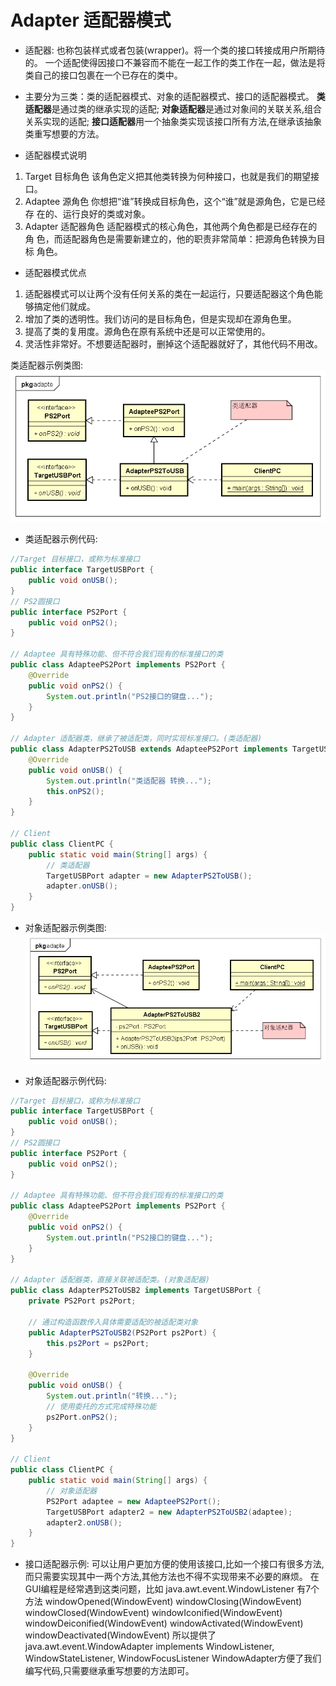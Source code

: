 # Adapter 适配器模式

- 适配器:
也称包装样式或者包装(wrapper)。将一个类的接口转接成用户所期待的。
一个适配使得因接口不兼容而不能在一起工作的类工作在一起，做法是将类自己的接口包裹在一个已存在的类中。

- 主要分为三类：类的适配器模式、对象的适配器模式、接口的适配器模式。
**类适配器**是通过类的继承实现的适配;
**对象适配器**是通过对象间的关联关系,组合关系实现的适配;
**接口适配器**用一个抽象类实现该接口所有方法,在继承该抽象类重写想要的方法。

- 适配器模式说明
1. Target 目标角色 该角色定义把其他类转换为何种接口，也就是我们的期望接
口。
2. Adaptee 源角色 你想把“谁”转换成目标角色，这个“谁”就是源角色，它是已经存
在的、运行良好的类或对象。
3. Adapter 适配器角色 适配器模式的核心角色，其他两个角色都是已经存在的角
色，而适配器角色是需要新建立的，他的职责非常简单：把源角色转换为目标
角色。

- 适配器模式优点
1. 适配器模式可以让两个没有任何关系的类在一起运行，只要适配器这个角色能
够搞定他们就成。
2. 增加了类的透明性。我们访问的是目标角色，但是实现却在源角色里。
3. 提高了类的复用度。源角色在原有系统中还是可以正常使用的。
4. 灵活性非常好。不想要适配器时，删掉这个适配器就好了，其他代码不用改。

 类适配器示例类图:
![Adapter1_uml](images/7.Adapter1_uml.png)

- 类适配器示例代码:
```java
//Target 目标接口，或称为标准接口
public interface TargetUSBPort {
	public void onUSB();
}
// PS2圆接口
public interface PS2Port {
	public void onPS2();
}

// Adaptee 具有特殊功能、但不符合我们现有的标准接口的类
public class AdapteePS2Port implements PS2Port {
	@Override
	public void onPS2() {
		System.out.println("PS2接口的键盘...");
	}
}

// Adapter 适配器类，继承了被适配类，同时实现标准接口。(类适配器)
public class AdapterPS2ToUSB extends AdapteePS2Port implements TargetUSBPort {
	@Override
	public void onUSB() {
		System.out.println("类适配器 转换...");
		this.onPS2();
	}
}

// Client
public class ClientPC {
	public static void main(String[] args) {
		// 类适配器
		TargetUSBPort adapter = new AdapterPS2ToUSB();
		adapter.onUSB();
	}
}
```

- 对象适配器示例类图:
![Adapter2_uml](images/7.Adapter2_uml.png)

- 对象适配器示例代码:
```java
//Target 目标接口，或称为标准接口
public interface TargetUSBPort {
	public void onUSB();
}
// PS2圆接口
public interface PS2Port {
	public void onPS2();
}

// Adaptee 具有特殊功能、但不符合我们现有的标准接口的类
public class AdapteePS2Port implements PS2Port {
	@Override
	public void onPS2() {
		System.out.println("PS2接口的键盘...");
	}
}

// Adapter 适配器类，直接关联被适配类。(对象适配器)
public class AdapterPS2ToUSB2 implements TargetUSBPort {
	private PS2Port ps2Port;

	// 通过构造函数传入具体需要适配的被适配类对象
	public AdapterPS2ToUSB2(PS2Port ps2Port) {
		this.ps2Port = ps2Port;
	}

	@Override
	public void onUSB() {
		System.out.println("转换...");
		// 使用委托的方式完成特殊功能
		ps2Port.onPS2();
	}
}

// Client
public class ClientPC {
	public static void main(String[] args) {
		// 对象适配器
		PS2Port adaptee = new AdapteePS2Port();
		TargetUSBPort adapter2 = new AdapterPS2ToUSB2(adaptee);
		adapter2.onUSB();
	}
}
```

- 接口适配器示例:
可以让用户更加方便的使用该接口,比如一个接口有很多方法,而只需要实现其中一两个方法,其他方法也不得不实现带来不必要的麻烦。
在GUI编程是经常遇到这类问题，比如 java.awt.event.WindowListener 有7个方法
windowOpened(WindowEvent)
windowClosing(WindowEvent)
windowClosed(WindowEvent)
windowIconified(WindowEvent)
windowDeiconified(WindowEvent)
windowActivated(WindowEvent)
windowDeactivated(WindowEvent)
所以提供了
java.awt.event.WindowAdapter implements WindowListener, WindowStateListener, WindowFocusListener
WindowAdapter方便了我们编写代码,只需要继承重写想要的方法即可。
